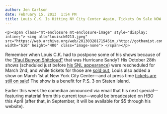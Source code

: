 ```yaml
---
author: Jen Carlson
date: February 15, 2013  1:54 PM
title: Louis C.K. Is Hitting NY City Center Again, Tickets On Sale NOW
---
```



	
	
	
	<p><span class="mt-enclosure mt-enclosure-image" style="display: inline;"> <img alt="louisck0213.jpeg" src="https://web.archive.org/web/20130328171545im_/http://gothamist.com/attachments/arts_jen/louisck0213.jpeg" width="610" height="400" class="image-none"> </span></p>

<p>Remember when Louis C.K. had to postpone some of his shows because of the <a href="https://web.archive.org/web/20130328171545/http://gothamist.com/2012/10/28/louis_ck_cancels_shows_due_to_paul.php">&quot;Paul Bunyon Shitcloud&quot;</a> that was Hurricane Sandy? His October 28th shows (scheduled just before <a href="https://web.archive.org/web/20130328171545/http://gothamist.com/2012/11/03/louis_ck_sends_a_letter_from_snl_it.php">his SNL appearance</a>) were rescheduled for March 2nd, and while tickets for those are <a href="https://web.archive.org/web/20130328171545/http://www.nycitycenter.org/tickets/productionNew.aspx?performanceNumber=6680">sold out</a>, Louis also added a show on March 1st at New York City Center&#x2014;and at press time <a href="https://web.archive.org/web/20130328171545/http://www.nycitycenter.org/tickets/ReserveSingle.aspx?performanceNumber=7271">tickets are still on sale</a>! The show is a benefit for P.S. 3 on Staten Island.</p>

<p>Earlier this week the comedian announced via email that his next special&#x2014;featuring material from this current tour&#x2014;would be broadcasted on HBO this April (after that, in September, it will be available for $5 through his website).</p>
	
	
	
	
	
